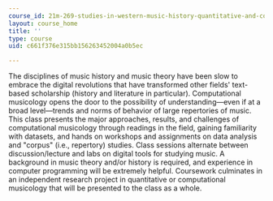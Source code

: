 ```yaml
---
course_id: 21m-269-studies-in-western-music-history-quantitative-and-computational-approaches-to-music-history-spring-2012
layout: course_home
title: ''
type: course
uid: c661f376e315bb156263452004a0b5ec

---
```

The disciplines of music history and music theory have been slow to embrace the digital revolutions that have transformed other fields' text-based scholarship (history and literature in particular). Computational musicology opens the door to the possibility of understanding—even if at a broad level—trends and norms of behavior of large repertories of music. This class presents the major approaches, results, and challenges of computational musicology through readings in the field, gaining familiarity with datasets, and hands on workshops and assignments on data analysis and "corpus" (i.e., repertory) studies. Class sessions alternate between discussion/lecture and labs on digital tools for studying music. A background in music theory and/or history is required, and experience in computer programming will be extremely helpful. Coursework culminates in an independent research project in quantitative or computational musicology that will be presented to the class as a whole.

